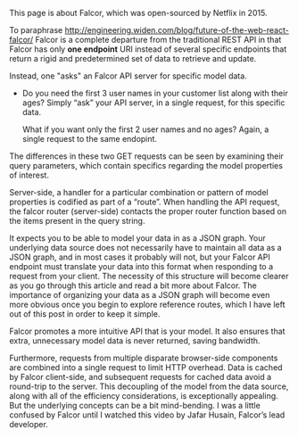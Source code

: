 This page is about Falcor, which was open-sourced by Netflix in 2015.

To paraphrase http://engineering.widen.com/blog/future-of-the-web-react-falcor/
Falcor is a complete departure from the traditional REST API
in that Falcor has only **one endpoint** URI
instead of several specific endpoints that return a rigid and predetermined set of data
to retrieve and update.

Instead, one "asks" an Falcor API server for specific model data. 

  * Do you need the first 3 user names in your customer list along with their ages? 
    Simply “ask” your API server, in a single request, for this specific data. 
    
    What if you want only the first 2 user names and no ages? 
    Again, a single request to the same endopint. 
    
The differences in these two GET requests can be seen by examining their query parameters, 
which contain specifics regarding the model properties of interest. 

Server-side, a handler for a particular combination or pattern of model properties is codified as part of a “route”. 
When handling the API request, the falcor router (server-side) contacts the proper router function 
based on the items present in the query string.

It expects you to be able to model your data in as a JSON graph. 
Your underlying data source does not necessarily have to maintain all data as a JSON graph, 
and in most cases it probably will not, 
but your Falcor API endpoint must translate your data into this format when responding to a request from your client. 
The necessity of this structure will become clearer as you go through this article and read a bit more about Falcor. 
The importance of organizing your data as a JSON graph will become even more obvious once you begin to explore reference routes,
which I have left out of this post in order to keep it simple.

Falcor promotes a more intuitive API that is your model. 
It also ensures that extra, unnecessary model data is never returned, saving bandwidth. 

Furthermore, requests from multiple disparate browser-side components are combined into a single request to limit HTTP overhead. 
Data is cached by Falcor client-side, and subsequent requests for cached data avoid a round-trip to the server. 
This decoupling of the model from the data source, along with all of the efficiency considerations, 
is exceptionally appealing. But the underlying concepts can be a bit mind-bending. I was a little confused by Falcor until I watched this video by Jafar Husain, 
Falcor’s lead developer.   

